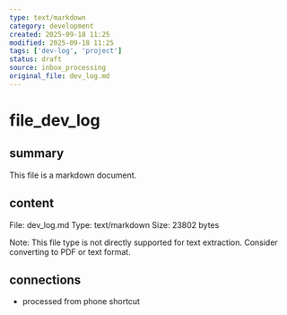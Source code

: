 ```yaml
---
type: text/markdown
category: development
created: 2025-09-18 11:25
modified: 2025-09-18 11:25
tags: ['dev-log', 'project']
status: draft
source: inbox_processing
original_file: dev_log.md
---
```


# file_dev_log

## summary
This file is a markdown document.

## content
File: dev_log.md
Type: text/markdown
Size: 23802 bytes

Note: This file type is not directly supported for text extraction. Consider converting to PDF or text format.

## connections
- processed from phone shortcut
